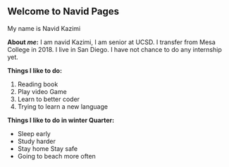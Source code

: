 ## Welcome to Navid Pages
My name is Navid Kazimi


**About _me_:**
I am navid Kazimi, I am senior at UCSD. I transfer from Mesa College in 2018. 
I live in San Diego. I have not chance to do any internship yet. 



**Things I like to do:**
1. Reading book
2. Play video Game
3. Learn to better coder
4. Trying to learn a new language
   

**Things I like to do in winter Quarter:**

* Sleep early
* Study harder
* Stay home Stay safe
* Going to beach more often




